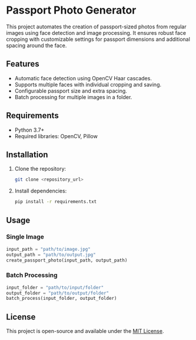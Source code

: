 # Passport Photo Generator

This project automates the creation of passport-sized photos from regular images using face detection and image processing. It ensures robust face cropping with customizable settings for passport dimensions and additional spacing around the face.

## Features
- Automatic face detection using OpenCV Haar cascades.
- Supports multiple faces with individual cropping and saving.
- Configurable passport size and extra spacing.
- Batch processing for multiple images in a folder.

## Requirements
- Python 3.7+
- Required libraries: OpenCV, Pillow

## Installation
1. Clone the repository:
   ```bash
   git clone <repository_url>
   ```
2. Install dependencies:
   ```bash
   pip install -r requirements.txt
   ```

## Usage
### Single Image
```python
input_path = "path/to/image.jpg"
output_path = "path/to/output.jpg"
create_passport_photo(input_path, output_path)
```

### Batch Processing
```python
input_folder = "path/to/input/folder"
output_folder = "path/to/output/folder"
batch_process(input_folder, output_folder)
```

## License
This project is open-source and available under the [MIT License](LICENSE).

